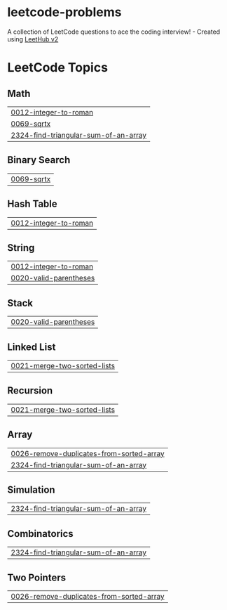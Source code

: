 # leetcode-problems
A collection of LeetCode questions to ace the coding interview! - Created using [LeetHub v2](https://github.com/arunbhardwaj/LeetHub-2.0)

<!---LeetCode Topics Start-->
# LeetCode Topics
## Math
|  |
| ------- |
| [0012-integer-to-roman](https://github.com/nanduthota/leetcode-problems/tree/master/0012-integer-to-roman) |
| [0069-sqrtx](https://github.com/nanduthota/leetcode-problems/tree/master/0069-sqrtx) |
| [2324-find-triangular-sum-of-an-array](https://github.com/nanduthota/leetcode-problems/tree/master/2324-find-triangular-sum-of-an-array) |
## Binary Search
|  |
| ------- |
| [0069-sqrtx](https://github.com/nanduthota/leetcode-problems/tree/master/0069-sqrtx) |
## Hash Table
|  |
| ------- |
| [0012-integer-to-roman](https://github.com/nanduthota/leetcode-problems/tree/master/0012-integer-to-roman) |
## String
|  |
| ------- |
| [0012-integer-to-roman](https://github.com/nanduthota/leetcode-problems/tree/master/0012-integer-to-roman) |
| [0020-valid-parentheses](https://github.com/nanduthota/leetcode-problems/tree/master/0020-valid-parentheses) |
## Stack
|  |
| ------- |
| [0020-valid-parentheses](https://github.com/nanduthota/leetcode-problems/tree/master/0020-valid-parentheses) |
## Linked List
|  |
| ------- |
| [0021-merge-two-sorted-lists](https://github.com/nanduthota/leetcode-problems/tree/master/0021-merge-two-sorted-lists) |
## Recursion
|  |
| ------- |
| [0021-merge-two-sorted-lists](https://github.com/nanduthota/leetcode-problems/tree/master/0021-merge-two-sorted-lists) |
## Array
|  |
| ------- |
| [0026-remove-duplicates-from-sorted-array](https://github.com/nanduthota/leetcode-problems/tree/master/0026-remove-duplicates-from-sorted-array) |
| [2324-find-triangular-sum-of-an-array](https://github.com/nanduthota/leetcode-problems/tree/master/2324-find-triangular-sum-of-an-array) |
## Simulation
|  |
| ------- |
| [2324-find-triangular-sum-of-an-array](https://github.com/nanduthota/leetcode-problems/tree/master/2324-find-triangular-sum-of-an-array) |
## Combinatorics
|  |
| ------- |
| [2324-find-triangular-sum-of-an-array](https://github.com/nanduthota/leetcode-problems/tree/master/2324-find-triangular-sum-of-an-array) |
## Two Pointers
|  |
| ------- |
| [0026-remove-duplicates-from-sorted-array](https://github.com/nanduthota/leetcode-problems/tree/master/0026-remove-duplicates-from-sorted-array) |
<!---LeetCode Topics End-->